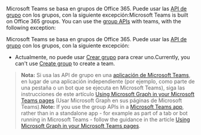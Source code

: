<span data-ttu-id="9de10-p101">Microsoft Teams se basa en grupos de Office 365. Puede usar las [API de grupo](group.md) con los grupos, con la siguiente excepción:</span><span class="sxs-lookup"><span data-stu-id="9de10-p101">Microsoft Teams is built on Office 365 groups. You can use the [group APIs](group.md) with teams, with the following exception:</span></span>

Microsoft Teams se basa en grupos de Office 365. Puede usar las [API de grupo](group.md) con los grupos, con la siguiente excepción: 

- <span data-ttu-id="9de10-104">Actualmente, no puede usar [Crear grupo](../api/group_post_groups.md) para crear uno.</span><span class="sxs-lookup"><span data-stu-id="9de10-104">Currently, you can't use [Create group](../api/group_post_groups.md) to create a team.</span></span>  

><span data-ttu-id="9de10-105">**Nota:** Si usa las API de grupo en una [aplicación de Microsoft Teams](https://msdn.microsoft.com/en-us/microsoft-teams), en lugar de una aplicación independiente (por ejemplo, como parte de una pestaña o un bot que se ejecuta en Microsoft Teams), siga las instrucciones de este artículo [Using Microsoft Graph in your Microsoft Teams pages](https://msdn.microsoft.com/en-us/microsoft-teams/graph) (Usar Microsoft Graph en sus páginas de Microsoft Teams).</span><span class="sxs-lookup"><span data-stu-id="9de10-105">**Note:** If you use the group APIs in a [Microsoft Teams app](https://msdn.microsoft.com/en-us/microsoft-teams), rather than in a standalone app - for example as part of a tab or bot running in Microsoft Teams - follow the guidance in the article [Using Microsoft Graph in your Microsoft Teams pages](https://msdn.microsoft.com/en-us/microsoft-teams/graph).</span></span>
